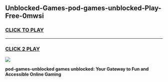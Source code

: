 
## Unblocked-Games-pod-games-unblocked-Play-Free-0mwsi
<h3>
<a href="https://premium76.site?title=pod-games-unblocked&ref=10A">CLICK TO PLAY</a></h3>
<hr>

<h3>
<a href="https://premium76.site?title=pod-games-unblocked&ref=10A">CLICK 2 PLAY</a>
  
</h3>

<a href="https://premium76.site?title=pod-games-unblocked&ref=10A"><img src="https://clearcache.store/games.png"></a>


**pod-games-unblocked games unblocked: Your Gateway to Fun and Accessible Online Gaming**
